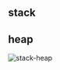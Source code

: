 ## stack

## heap

![stack-heap](https://upload-images.jianshu.io/upload_images/6788994-622b8eff4f15adfb.png?imageMogr2/auto-orient/strip|imageView2/2/w/577/format/webp)